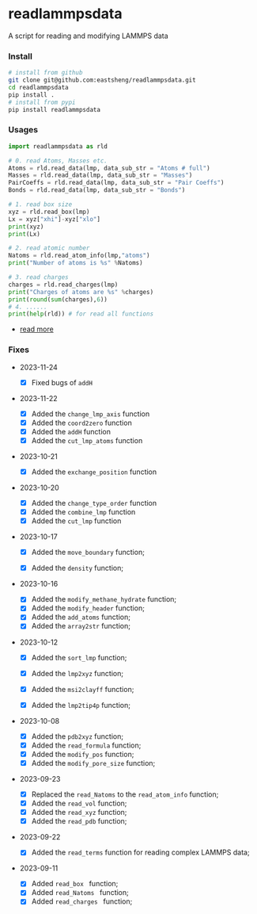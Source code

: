 # readlammpsdata

A script for reading and modifying LAMMPS data



### Install

```bash
# install from github
git clone git@github.com:eastsheng/readlammpsdata.git
cd readlammpsdata
pip install .
# install from pypi
pip install readlammpsdata
```



### Usages

```python
import readlammpsdata as rld

# 0. read Atoms, Masses etc.
Atoms = rld.read_data(lmp, data_sub_str = "Atoms # full")
Masses = rld.read_data(lmp, data_sub_str = "Masses")
PairCoeffs = rld.read_data(lmp, data_sub_str = "Pair Coeffs")
Bonds = rld.read_data(lmp, data_sub_str = "Bonds")

# 1. read box size
xyz = rld.read_box(lmp)
Lx = xyz["xhi"]-xyz["xlo"]
print(xyz)
print(Lx)

# 2. read atomic number 
Natoms = rld.read_atom_info(lmp,"atoms")
print("Number of atoms is %s" %Natoms)

# 3. read charges 
charges = rld.read_charges(lmp)
print("Charges of atoms are %s" %charges)
print(round(sum(charges),6))
# 4. ......
print(help(rld)) # for read all functions
```

- [read more](https://readlammpsdata.readthedocs.io/en/latest/)

### Fixes

- 2023-11-24
  - [x] Fixed bugs of  `addH`
- 2023-11-22
  - [x] Added the `change_lmp_axis` function
  - [x] Added the `coord2zero` function
  - [x] Added the `addH` function
  - [x] Added the `cut_lmp_atoms` function
- 2023-10-21
  - [x] Added the `exchange_position` function
- 2023-10-20
  - [x] Added  the `change_type_order` function
  - [x] Added the `combine_lmp` function
  - [x] Added the `cut_lmp` function
- 2023-10-17
  - [x] Added the `move_boundary` function;

  - [x] Added the `density` function;
- 2023-10-16
  - [x] Added the `modify_methane_hydrate` function;
  - [x] Added  the `modify_header` function;
  - [x] Added the `add_atoms` function;
  - [x] Added the `array2str` function;
- 2023-10-12

  - [x] Added the `sort_lmp` function;

  - [x] Added  the `lmp2xyz` function;
  - [x] Added the `msi2clayff` function;
  - [x] Added the `lmp2tip4p` function;
- 2023-10-08
  - [x] Added the `pdb2xyz` function;
  - [x] Added the `read_formula` function;
  - [x] Added the `modify_pos` function;
  - [x] Added the `modify_pore_size` function;
- 2023-09-23
  - [x] Replaced the `read_Natoms` to the `read_atom_info` function;
  - [x] Added the `read_vol` function;
  - [x] Added the `read_xyz` function;
  - [x] Added the `read_pdb` function;
- 2023-09-22
  - [x] Added the `read_terms` function for reading complex LAMMPS data;
- 2023-09-11
  - [x] Added `read_box ` function;
  - [x] Added `read_Natoms ` function;
  - [x] Added `read_charges ` function;
